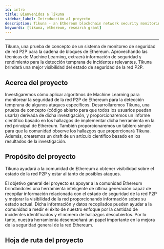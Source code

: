 ```yaml
---
id: intro
title: Bienvenidos a Tikuna
sidebar_label: Introducción al proyecto
description: Tikuna - an Ethereum blockchain network security monitoring system
keywords: [tikuna, ethereum, research grant]
---
```


---

Tikuna, una prueba de concepto de un sistema de monitoreo de seguridad de red P2P para la cadena de bloques de Ethereum. Aprovechando las técnicas de Machine Learning, extraerá información de seguridad y rendimiento para la detección temprana de incidentes relevantes. Tikuna brindará una mejor visibilidad del estado de seguridad de la red P2P.

## Acerca del proyecto

Investigaremos cómo aplicar algoritmos de Machine Learning para monitorear la seguridad de la red P2P de Ethereum para la detección temprana de algunos ataques específicos. Desarrollaremos Tikuna, una prueba de concepto (código abierto para que todos los usuarios puedan usarla) derivada de dicha investigación, y proporcionaremos un informe científico basado en los hallazgos de implementar dicha herramienta en la red principal de Ethereum. También proporcionaremos un tablero simple para que la comunidad observe los hallazgos que proporcionará Tikuna. Además, crearemos un draft de un artículo científico basado en los resultados de la investigación.

## Propósito del proyecto

Tikuna ayudará a la comunidad de Ethereum a obtener visibilidad sobre el estado de la red P2P y estar al tanto de posibles ataques.

El objetivo general del proyecto es apoyar a la comunidad Ethereum brindándoles una herramienta inteligente de última generación capaz de recopilar información relacionada con el estado de seguridad de la red P2P y mejorar la visibilidad de la red proporcionando información sobre su estado actual. Dicha información y datos recopilados pueden ayudar a la comunidad a medir el éxito de nuestro enfoque por la cantidad de incidentes identificados y el número de hallazgos descubiertos. Por lo tanto, nuestra herramienta desempeñará un papel importante en la mejora de la seguridad general de la red Ethereum.

## Hoja de ruta del proyecto

<div className="roadmapImage"></div>
